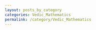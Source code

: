 ```yaml
---
layout: posts_by_category
categories: Vedic_Mathematics
permalink: /category/Vedic_Mathematics
---
```

